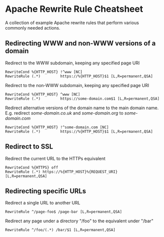 # Apache Rewrite Rule Cheatsheet

A collection of example Apache rewrite rules that perform various commonly needed actions.

## Redirecting WWW and non-WWW versions of a domain

Redirect to the WWW subdomain, keeping any specified page URI
```
RewriteCond %{HTTP_HOST} !^www [NC]
RewriteRule (.*)         https://%{HTTP_HOST}$1 [L,R=permanent,QSA]
```

Redirect to the non-WWW subdomain, keeping any specified page URI
```
RewriteCond %{HTTP_HOST} ^www [NC]
RewriteRule (.*)         https://some-domain.com$1 [L,R=permanent,QSA]
```

Redirect alternative versions of the domain name to the main domain name. E.g. redirect *some-domain.co.uk* and *some-domain.org* to *some-domain.com*
```
RewriteCond %{HTTP_HOST} !^some-domain.com [NC]
RewriteRule (.*)         https://%{HTTP_HOST}$1 [L,R=permanent,QSA]
```

## Redirect to SSL

Redirect the current URL to the HTTPs equivalent
```
RewriteCond %{HTTPS} off
RewriteRule (.*) https://%{HTTP_HOST}%{REQUEST_URI} [L,R=permanent,QSA]
```

## Redirecting specific URLs

Redirect a single URL to another URL
```
RewriteRule ^/page-foo$ /page-bar [L,R=permanent,QSA]
```

Redirect any page under a directory "/foo" to the equivalent under "/bar"
```
RewriteRule ^/foo/(.*) /bar/$1 [L,R=permanent,QSA]
```
